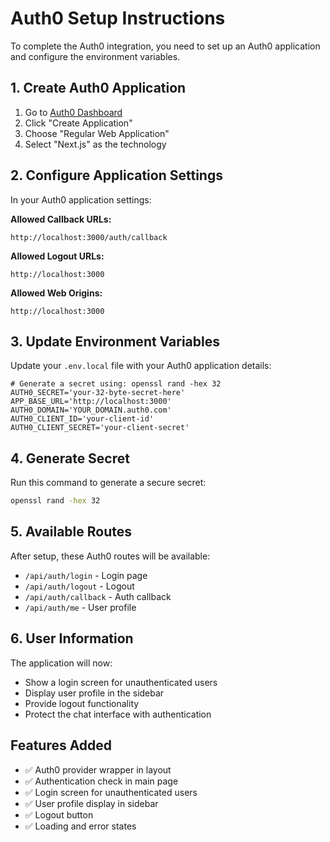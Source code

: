 # Auth0 Setup Instructions

To complete the Auth0 integration, you need to set up an Auth0 application and configure the environment variables.

## 1. Create Auth0 Application

1. Go to [Auth0 Dashboard](https://manage.auth0.com/)
2. Click "Create Application"
3. Choose "Regular Web Application"
4. Select "Next.js" as the technology

## 2. Configure Application Settings

In your Auth0 application settings:

**Allowed Callback URLs:**

```
http://localhost:3000/auth/callback
```

**Allowed Logout URLs:**

```
http://localhost:3000
```

**Allowed Web Origins:**

```
http://localhost:3000
```

## 3. Update Environment Variables

Update your `.env.local` file with your Auth0 application details:

```env
# Generate a secret using: openssl rand -hex 32
AUTH0_SECRET='your-32-byte-secret-here'
APP_BASE_URL='http://localhost:3000'
AUTH0_DOMAIN='YOUR_DOMAIN.auth0.com'
AUTH0_CLIENT_ID='your-client-id'
AUTH0_CLIENT_SECRET='your-client-secret'
```

## 4. Generate Secret

Run this command to generate a secure secret:

```bash
openssl rand -hex 32
```

## 5. Available Routes

After setup, these Auth0 routes will be available:

- `/api/auth/login` - Login page
- `/api/auth/logout` - Logout
- `/api/auth/callback` - Auth callback
- `/api/auth/me` - User profile

## 6. User Information

The application will now:

- Show a login screen for unauthenticated users
- Display user profile in the sidebar
- Provide logout functionality
- Protect the chat interface with authentication

## Features Added

- ✅ Auth0 provider wrapper in layout
- ✅ Authentication check in main page
- ✅ Login screen for unauthenticated users
- ✅ User profile display in sidebar
- ✅ Logout button
- ✅ Loading and error states
